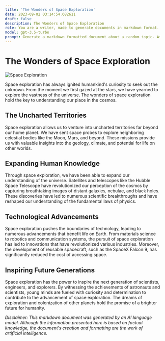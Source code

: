 ```yaml
---
title: 'The Wonders of Space Exploration'
date: 2023-09-02 03:14:54.682611
draft: false
description: The Wonders of Space Exploration
role: You are a writer, made to generate documents in markdown format. It is very important that all of the documents you generate are in valid markdown format.
model: gpt-3.5-turbo
prompt: Generate a markdown formatted document about a random topic. At the bottom, include a disclaimer explaining that the document was generated by you. The first line of the document should be the title. Make sure that the entire document is in proper markdown format, using a mix of various tags to make the document visually appealing.
---
```


# The Wonders of Space Exploration

![Space Exploration](https://images.unsplash.com/photo-1593642538731-232e9b7b0dd0)

Space exploration has always ignited humankind's curiosity to seek out the unknown. From the moment we first gazed at the stars, we have yearned to explore the vastness of the universe. The wonders of space exploration hold the key to understanding our place in the cosmos.

## The Uncharted Territories 

Space exploration allows us to venture into uncharted territories far beyond our home planet. We have sent space probes to explore neighboring celestial bodies like the Moon, Mars, and beyond. These missions provide us with valuable insights into the geology, climate, and potential for life on other worlds.

## Expanding Human Knowledge

Through space exploration, we have been able to expand our understanding of the universe. Satellites and telescopes like the Hubble Space Telescope have revolutionized our perception of the cosmos by capturing breathtaking images of distant galaxies, nebulae, and black holes. These discoveries have led to numerous scientific breakthroughs and have reshaped our understanding of the fundamental laws of physics.

## Technological Advancements

Space exploration pushes the boundaries of technology, leading to numerous advancements that benefit life on Earth. From materials science to robotics and communication systems, the pursuit of space exploration has led to innovations that have revolutionized various industries. Moreover, the development of reusable spacecraft, such as the SpaceX Falcon 9, has significantly reduced the cost of accessing space.

## Inspiring Future Generations

Space exploration has the power to inspire the next generation of scientists, engineers, and explorers. By witnessing the achievements of astronauts and scientists, young minds are fueled with curiosity and determination to contribute to the advancement of space exploration. The dreams of exploration and colonization of other planets hold the promise of a brighter future for humanity.

*Disclaimer: This markdown document was generated by an AI language model. Although the information presented here is based on factual knowledge, the document's creation and formatting are the work of artificial intelligence.*